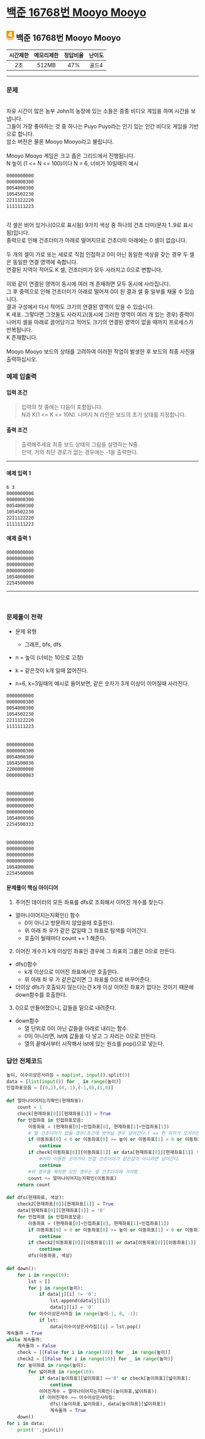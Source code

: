 
# [백준 16768번 Mooyo Mooyo](https://www.acmicpc.net/problem/16768)

## <img src="https://raw.githubusercontent.com/gudals-kim/Studyroom/0c61bf1ad9b6434ff624dbab4012654df8c92b01/codingtest/img/rank/gold_4.svg" width="20">  백준 16768번 Mooyo Mooyo  


| 시간제한 | 메모리제한 | 정답비율 | 난이도 | 
|:----:|:-----:|:----:|:---:|
|  2초  | 512MB | 47%  | 골드4 |

---

### 문제
  

<br> 자유 시간이 많은 농부 John의 농장에 있는 소들은 종종 비디오 게임을 하며 시간을 보냅니다.
<br> 그들이 가장 좋아하는 것 중 하나는 Puyo Puyo라는 인기 있는 인간 비디오 게임을 기반으로 합니다. 
<br> 암소 버전은 물론 Mooyo Mooyo라고 불립니다.
<br> 
<br> Mooyo Mooyo 게임은 크고 좁은 그리드에서 진행됩니다.
<br> N 높이 (1 <= N <= 100)이다 N = 6, 너비가 10일때의 예시

```
0000000000
0000000300
0054000300
1054502230
2211122220
1111111223
```

<br> 각 셀은 비어 있거나(0으로 표시됨) 9가지 색상 중 하나의 건초 더미(문자 1..9로 표시됨)입니다.
<br> 중력으로 인해 건초더미가 아래로 떨어지므로 건초더미 아래에는 0 셀이 없습니다.
<br> 
<br> 두 개의 셀이 가로 또는 세로로 직접 인접하고 0이 아닌 동일한 색상을 갖는 경우 두 셀은 동일한 연결 영역에 속합니다.
<br> 연결된 지역이 적어도 K 셀, 건초더미가 모두 사라지고 0으로 변합니다.
<br>
<br> 이와 같이 연결된 영역이 동시에 여러 개 존재하면 모두 동시에 사라집니다.
<br> 그 후 중력으로 인해 건초더미가 아래로 떨어져 0이 된 결과 셀 중 일부를 채울 수 있습니다.
<br> 결과 구성에서 다시 적어도 크기의 연결된 영역이 있을 수 있습니다.
<br> K 세포. 그렇다면 그것들도 사라지고(동시에 그러한 영역이 여러 개 있는 경우) 중력이 나머지 셀을 아래로 끌어당기고 적어도 크기의 연결된 영역이 없을 때까지 프로세스가 반복됩니다.
<br> K 존재합니다.
<br> 
<br> Mooyo Mooyo 보드의 상태를 고려하여 이러한 작업이 발생한 후 보드의 최종 사진을 출력하십시오.


### 예제 입출력

#### 입력 조건
> 입력의 첫 줄에는 다음이 포함됩니다. <br> 
> N과 K(1 <= K <= 10N). 나머지 N 라인은 보드의 초기 상태를 지정합니다. 

#### 출력 조건
> 출력해주세요 최종 보드 상태의 그림을 설명하는 N줄. <br>
> 만약, 거의 최단 경로가 없는 경우에는 -1을 출력한다. <br>
---
#### 예제 입력 1
```
6 3
0000000000
0000000300
0054000300
1054502230
2211122220
1111111223
```
#### 예제 출력 1
```
0000000000
0000000000
0000000000
0000000000
1054000000
2254500000
```

---



<br>

### 문제풀이 전략
- 문제 유형
  - 그래프, bfs, dfs

- n = 높이 (너비는 10으로 고정)
- k = 같은것이 k개 일때 없어진다.
- n=6, k=3일때의 예시로 들어보면, 같은 숫자가 3개 이상이 이어질때 사라진다.
```
0000000000
0000000300
0054000300
1054502230
2211122220
1111111223


0000000000
0000000300
0054000300
1054500030
2200000000
0000000003


0000000000
0000000000
0000000000
0000000000
1054000300
2254500333


0000000000
0000000000
0000000000
0000000000
1054000000
2254500000
```
#### 문제풀이 핵심 아이디어

1. 주어진 데이터의 모든 좌표를 dfs로 조회해서 이어진 개수를 찾는다.
  - 얼마나이어지는지확인() 함수 
    - 0이 아니고 방문하지 않았을때 호출한다.
    - 위 아래 좌 우가 같은 값일때 그 좌표로 탐색를 이어간다.
    - 호출이 될때마다 count += 1 해준다.
2. 이어진 개수가 k개 이상인 좌표인 경우에 그 좌표의 그룹은 0으로 만든다.
  - dfs()함수
    - k개 이상으로 이어진 좌표에서만 호출한다.
    - 위 아래 좌 우 가 같은값이면 그 좌표를 0으로 바꾸어준다.
  - 더이상 dfs가 호출되지 않는다는건 k개 이상 이어진 좌표가 없다는 것이기 때문에 down함수를 호출한다.
3. 0으로 만들어졌으니, 값들을 밑으로 내려준다.
  - down함수
    - 열 단위로 0이 아닌 값들을 아래로 내리는 함수.
    - 0이 아니라면, lst에 값들을 다 넣고 그 자리는 0으로 만든다.
    - 열의 끝에서부터 시작해서 lst에 있는 원소를 pop()으로 넣는다.
### 답안 전체코드

```py
높이, 이수이상은사라짐 = map(int, input().split())
data = [list(input()) for _ in range(높이)]
인접좌표모음 = [(0,1),(0,-1),(-1,0),(1,0)]

def 얼마나이어지는지확인(현재좌표):
    count = 1
    check[현재좌표[0]][현재좌표[1]] = True
    for 인접좌표 in 인접좌표모음:
        이동좌표 = (현재좌표[0]+인접좌표[0], 현재좌표[1]+인접좌표[1])
        # 옆 건초더미가 없을 경우(조건에 벗어날 경우 넘어간다.) == 현 위치가 모서리인 경우임
        if 이동좌표[0] < 0 or 이동좌표[0] >= 높이 or 이동좌표[1] < 0 or 이동좌표[1] >= 10:
            continue
        if check[이동좌표[0]][이동좌표[1]] or data[현재좌표[0]][현재좌표[1]] != data[이동좌표[0]][이동좌표[1]]:
            #이미 이동한 곳이거나 인접 건초더미가 같은값이 아니라면 넘어간다.
            continue
        #위 경우를 제외한 모든 경우는 옆 건초더미에 가야함
        count += 얼마나이어지는지확인(이동좌표)
    return count

def dfs(현재좌표, 색상):
    check2[현재좌표[0]][현재좌표[1]] = True
    data[현재좌표[0]][현재좌표[1]] = '0'
    for 인접좌표 in 인접좌표모음:
        이동좌표 = (현재좌표[0]+인접좌표[0], 현재좌표[1]+인접좌표[1])
        if 이동좌표[0] < 0 or 이동좌표[0] >= 높이 or 이동좌표[1] < 0 or 이동좌표[1] >= 10:
            continue
        if check2[이동좌표[0]][이동좌표[1]] or data[이동좌표[0]][이동좌표[1]] != 색상:
            continue
        dfs(이동좌표, 색상)

def down():
    for i in range(10):
        lst = []
        for j in range(높이):
            if data[j][i] != '0':
                lst.append(data[j][i])
                data[j][i] = '0'
        for 이수이상은사라짐 in range(높이-1, 0, -1):
            if lst:
                data[이수이상은사라짐][i] = lst.pop()
계속돌까 = True
while 계속돌까:
    계속돌까 = False
    check = [[False for i in range(10)] for _ in range(높이)]
    check2 = [[False for i in range(10)] for _ in range(높이)]
    for 높이좌표 in range(높이):
        for 넓이좌표 in range(10):
            if data[높이좌표][넓이좌표] =='0' or check[높이좌표][넓이좌표]:
                continue
            이어진개수 = 얼마나이어지는지확인((높이좌표,넓이좌표))
            if 이어진개수 >= 이수이상은사라짐:
                dfs((높이좌표,넓이좌표), data[높이좌표][넓이좌표])
                계속돌까 = True
    down()
for i in data:
    print(''.join(i))
```